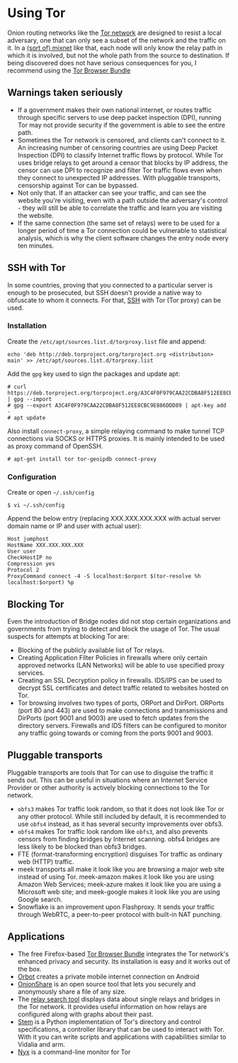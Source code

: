 # Using Tor

Onion routing networks like the [Tor network](../network/Tor.md) are designed to resist a local adversary, one that can only see a subset of the network and the traffic on it. In a [(sort of) mixnet](Digital-mixing.md) like that, each node will only know the relay path in which it is involved, but not the whole path from the source to destination. If being discovered does not have serious consequences for you, I recommend using the [Tor Browser Bundle](https://www.torproject.org/download/)

## Warnings taken seriously

* If a government makes their own national internet, or routes traffic through specific servers to use deep packet inspection (DPI), running Tor may not provide security if the government is able to see the entire path. 
* Sometimes the Tor network is censored, and clients can't connect to it. An increasing number of censoring countries are using Deep Packet Inspection (DPI) to classify Internet traffic flows by protocol. While Tor uses bridge relays to get around a censor that blocks by IP address, the censor can use DPI to recognize and filter Tor traffic flows even when they connect to unexpected IP addresses. With pluggable transports, censorship against Tor can be bypassed.
* Not only that. If an attacker can see your traffic, and can see the website you're visiting, even with a path outside the adversary's control - they will still be able to correlate the traffic and learn you are visiting the website.
* If the same connection (the same set of relays) were to be used for a longer period of time a Tor connection could be vulnerable to statistical analysis, which is why the client software changes the entry node every ten minutes.

## SSH with Tor

In some countries, proving that you connected to a particular server is enough to be prosecuted, but SSH doesn't provide a native way to obfuscate to whom it connects. For that, [SSH](SSH.md) with Tor (Tor proxy) can be used.

### Installation

Create the `/etc/apt/sources.list.d/torproxy.list` file and append:
```
echo 'deb http://deb.torproject.org/torproject.org <distribution> main' >> /etc/apt/sources.list.d/torproxy.list
```
Add the `gpg` key used to sign the packages and update apt:

```
# curl https://deb.torproject.org/torproject.org/A3C4F0F979CAA22CDBA8F512EE8CBC9E886DDD89.asc | gpg --import
# gpg --export A3C4F0F979CAA22CDBA8F512EE8CBC9E886DDD89 | apt-key add -
# apt update
```

Also install `connect-proxy`, a simple relaying command to make tunnel TCP connections via SOCKS or HTTPS proxies. It is mainly intended to be used as proxy command of OpenSSH.
```
# apt-get install tor tor-geoipdb connect-proxy
```
### Configuration

Create or open `~/.ssh/config`
```
$ vi ~/.ssh/config
```
Append the below entry (replacing XXX.XXX.XXX.XXX with actual server domain name or IP and user with actual user):
```
Host jumphost
HostName XXX.XXX.XXX.XXX
User user
CheckHostIP no
Compression yes
Protocol 2
ProxyCommand connect -4 -S localhost:$orport $(tor-resolve %h localhost:$orport) %p
```

## Blocking Tor

Even the introduction of Bridge nodes did not stop certain organizations and governments from trying to detect and block the usage of Tor. The usual suspects for attempts at blocking Tor are:

* Blocking of the publicly available list of Tor relays.
* Creating Application Filter Policies in firewalls where only certain approved networks (LAN Networks) will be able to use specified proxy services.
* Creating an SSL Decryption policy in firewalls. IDS/IPS can be used to decrypt SSL certificates and detect traffic related to websites hosted on Tor.
* Tor browsing involves two types of ports, ORPort and DirPort. ORPorts (port 80 and 443) are used to make connections and transmissions and DirPorts (port 9001 and 9003) are used to fetch updates from the directory servers. Firewalls and IDS filters can be configured to monitor any traffic going towards or coming from the ports 9001 and 9003.

## Pluggable transports

Pluggable transports are tools that Tor can use to disguise the traffic it sends out. This can be useful in situations where an Internet Service Provider or other authority is actively blocking connections to the Tor network.

* `obfs3` makes Tor traffic look random, so that it does not look like Tor or any other protocol. While still included by default, it is recommended to use `obfs4` instead, as it has several security improvements over obfs3.
* `obfs4` makes Tor traffic look random like `obfs3`, and also prevents censors from finding bridges by Internet scanning. obfs4 bridges are less likely to be blocked than obfs3 bridges.
* FTE (format-transforming encryption) disguises Tor traffic as ordinary web (HTTP) traffic.
* meek transports all make it look like you are browsing a major web site instead of using Tor. meek-amazon makes it look like you are using Amazon Web Services; meek-azure makes it look like you are using a Microsoft web site; and meek-google makes it look like you are using Google search.
* Snowflake is an improvement upon Flashproxy. It sends your traffic through WebRTC, a peer-to-peer protocol with built-in NAT punching.

## Applications

* The free Firefox-based [Tor Browser Bundle](https://www.torproject.org/projects/torbrowser.html) integrates the Tor network's enhanced privacy and security. Its installation is easy and it works out of the box.
* [Orbot](https://guardianproject.info/apps/orbot/) creates a private mobile internet connection on Android
* [OnionShare](https://onionshare.org/) is an open source tool that lets you securely and anonymously share a file of any size.
* The [relay search tool](https://metrics.torproject.org/rs.html) displays data about single relays and bridges in the Tor network. It provides useful information on how relays are configured along with graphs about their past.
* [Stem](https://stem.torproject.org/) is a Python implementation of Tor's directory and control specifications, a controller library that can be used to interact with Tor. With it you can write scripts and applications with capabilities similar to Vidalia and arm. 
* [Nyx](https://nyx.torproject.org/) is a command-line monitor for Tor
